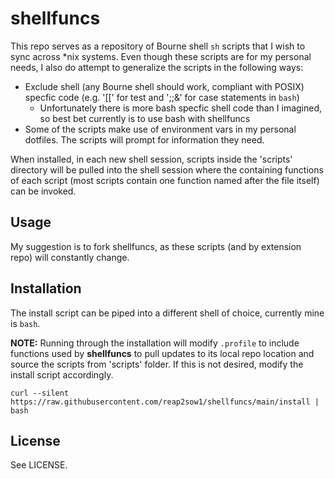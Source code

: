 # shellfuncs

This repo serves as a repository of Bourne shell <code>sh</code> scripts that I wish to sync across *nix systems. Even though these scripts are for my personal needs, I also do attempt to generalize the scripts in the following ways:

* Exclude shell (any Bourne shell should work, compliant with POSIX) specfic code (e.g. '[[' for test and ';;&' for case statements in <code>bash</code>)
  * Unfortunately there is more bash specfic shell code than I imagined, so best bet currently is to use bash with shellfuncs
* Some of the scripts make use of environment vars in my personal dotfiles. The scripts will prompt for information they need.

When installed, in each new shell session, scripts inside the 'scripts' directory will be pulled into the shell session where the containing functions of each script (most scripts contain one function named after the file itself) can be invoked.

## Usage

My suggestion is to fork shellfuncs, as these scripts (and by extension repo) will constantly change.

## Installation

The install script can be piped into a different shell of choice, currently mine is <code>bash</code>.

**NOTE:** Running through the installation will modify <code>.profile</code> to include functions used by **shellfuncs** to pull updates to its local repo location and source the scripts from 'scripts' folder. If this is not desired, modify the install script accordingly.

```shell
curl --silent https://raw.githubusercontent.com/reap2sow1/shellfuncs/main/install | bash
```

## License

See LICENSE.
